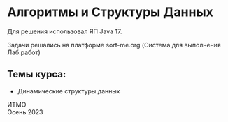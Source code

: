 # Алгоритмы и Структуры Данных

Для решения использовал ЯП Java 17.  

Задачи решались на платформе sort-me.org (Система для выполнения Лаб.работ)  

## Темы курса:
+ Динамические структуры данных


ИТМО  
Осень 2023